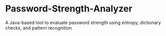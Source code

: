 # Password-Strength-Analyzer
A Java-based tool to evaluate password strength using entropy, dictionary checks, and pattern recognition
